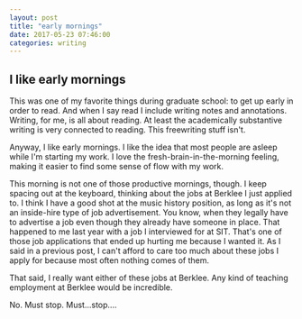 ```yaml
---
layout: post
title: "early mornings"
date: 2017-05-23 07:46:00
categories: writing
---
```


## I like early mornings

This was one of my favorite things during graduate school: to get up early in order to read. And when I say read I include writing notes and annotations. Writing, for me, is all about reading. At least the academically substantive writing is very connected to reading. This freewriting stuff isn't.

Anyway, I like early mornings. I like the idea that most people are asleep while I'm starting my work. I love the fresh-brain-in-the-morning feeling, making it easier to find some sense of flow with my work.

This morning is not one of those productive mornings, though. I keep spacing out at the keyboard, thinking about the jobs at Berklee I just applied to. I think I have a good shot at the music history position, as long as it's not an inside-hire type of job advertisement. You know, when they legally have to advertise a job even though they already have someone in place. That happened to me last year with a job I interviewed for at SIT. That's one of those job applications that ended up hurting me because I wanted it. As I said in a previous post, I can't afford to care too much about these jobs I apply for because most often nothing comes of them.

That said, I really want either of these jobs at Berklee. Any kind of teaching employment at Berklee would be incredible.

No. Must stop. Must...stop....
